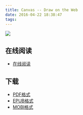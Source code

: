 ```yaml
---
title: Canvas -- Draw on the Web
date: 2016-04-22 18:38:47
tags:
---
```


![](https://ek8whxe.cloudimg.io/s/width/226/https://www.gitbook.com/cover/book/airingursb/canvas.jpg?build=1452162345819&v=12.0.4)

<!--more-->

## 在线阅读 ##

+ [在线阅读](https://www.gitbook.com/book/airingursb/canvas/details)

## 下载 ##

+ [PDF格式](https://www.gitbook.com/download/pdf/book/airingursb/canvas)
+ [EPUB格式](https://www.gitbook.com/download/epub/book/airingursb/canvas)
+ [MOBI格式](https://www.gitbook.com/download/mobi/book/airingursb/canvas)
